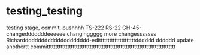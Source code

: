 # testing_testing
testing stage, commit, pushhhh
TS-222
RS-22
GH-45-changedddddddeeeeee
changinggggg
more changesssssss
Richarddddddddddddddddddddd-editttttttttttttttttttttdddddd
dddddd
update
anothertt
committttttttttttttttttttttttttttttttttttttttttttttttttttttttttttttttttttttttttt

